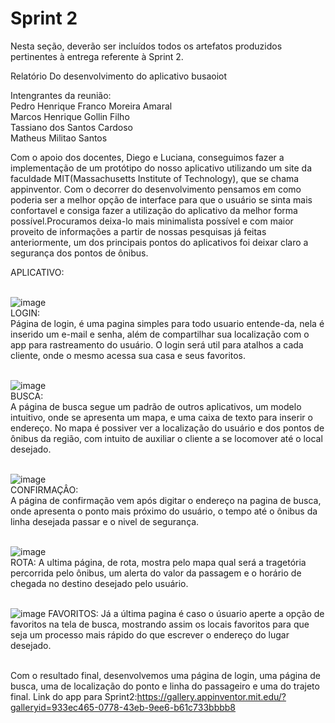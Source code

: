 # Sprint 2

Nesta seção, deverão ser incluídos todos os artefatos produzidos pertinentes à entrega referente à Sprint 2.

Relatório Do desenvolvimento do aplicativo busaoiot

Intengrantes da reunião:
<br>Pedro Henrique Franco Moreira Amaral</br>
Marcos Henrique Gollin Filho
<br>Tassiano dos Santos Cardoso</br>
Matheus Militao Santos 

Com o apoio dos docentes, Diego e Luciana, conseguimos fazer a implementação de um protótipo do nosso aplicativo utilizando um site da faculdade MIT(Massachusetts Institute of Technology), que se chama appinventor.
Com o decorrer do desenvolvimento pensamos em como poderia ser a melhor opção de interface para que o usuário se sinta mais confortavel e consiga fazer a utilização do aplicativo da melhor forma possível.Procuramos deixa-lo mais minimalista possível e com maior proveito de informações a partir de nossas pesquisas já feitas anteriormente, um dos principais pontos do aplicativos foi deixar claro a segurança dos pontos de ônibus.

APLICATIVO:<br><br>

![image](https://github.com/ICEI-PUC-Minas-PPC-CC/ppc-cc-2023-2-ment2-manha-busaoiot/assets/126510019/2308a57b-c056-4aee-96c2-780ea8660de6)<br>
LOGIN:<br>
Página de login, é uma pagina simples para todo usuario entende-da, nela é inserido um e-mail e senha, além de compartilhar sua localização com o app para rastreamento do usuário.
O login será util para atalhos a cada cliente, onde o mesmo acessa sua casa e seus favoritos.
<br><br>

![image](https://github.com/ICEI-PUC-Minas-PPC-CC/ppc-cc-2023-2-ment2-manha-busaoiot/assets/126510019/42361b1c-e88c-4268-a972-51ddc80c25a7)<br>
BUSCA:<br>
A página de busca segue um padrão de outros aplicativos, um modelo intuitivo, onde se apresenta um mapa, e uma caixa de texto para inserir o endereço.
No mapa é possiver ver a localização do usuário e dos pontos de ônibus da região, com intuito de auxiliar o cliente a se locomover até o local desejado.
<br><br>

![image](https://github.com/ICEI-PUC-Minas-PPC-CC/ppc-cc-2023-2-ment2-manha-busaoiot/assets/126510019/db32c067-2ede-464e-9d4b-e0527f1fb903)<br>
CONFIRMAÇÂO:<br>
A página de confirmação vem após digitar o endereço na pagina de busca, onde apresenta o ponto mais próximo do usuário, o tempo até o ônibus da linha desejada passar e
o nivel de segurança.
<br><br>

![image](https://github.com/ICEI-PUC-Minas-PPC-CC/ppc-cc-2023-2-ment2-manha-busaoiot/assets/126510019/1f1b82e2-8306-4895-a2d9-cf15270fa621)<br>
ROTA:
A ultima página, de rota,  mostra pelo mapa qual será a tragetória percorrida pelo ônibus, um alerta do valor da passagem e o horário de chegada no destino desejado pelo usuário.
<br></br>

![image](https://github.com/ICEI-PUC-Minas-PPC-CC/ppc-cc-2023-2-ment2-manha-busaoiot/assets/142808888/917604e1-b2e8-4f87-abe2-b324093b14c2)
FAVORITOS:
Já a última pagina é caso o úsuario aperte a opção de favoritos na tela de busca, mostrando assim os locais favoritos para que seja um processo mais rápido do que escrever o endereço do lugar desejado.
<br></br>

Com o resultado final, desenvolvemos uma página de login, uma página de busca, uma de localização do ponto e linha do passageiro e uma do trajeto final.
Link do app para Sprint2:https://gallery.appinventor.mit.edu/?galleryid=933ec465-0778-43eb-9ee6-b61c733bbbb8

